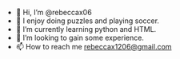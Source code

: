 - 👋 Hi, I’m @rebeccax06
- 👀 I enjoy doing puzzles and playing soccer. 
- 🌱 I’m currently learning python and HTML.
- 💞️ I’m looking to gain some experience.
- 📫 How to reach me rebeccax1206@gmail.com

<!---
rebeccax06/rebeccax06 is a ✨ special ✨ repository because its `README.md` (this file) appears on your GitHub profile.
You can click the Preview link to take a look at your changes.
--->
